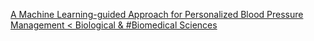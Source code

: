 [A Machine Learning-guided Approach for Personalized Blood Pressure Management < Biological & #Biomedical Sciences ](https://qi.tc/qi/8839)
